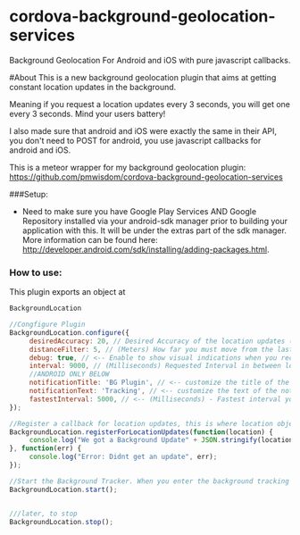 # cordova-background-geolocation-services
Background Geolocation For Android and iOS with pure javascript callbacks.

#About
This is a new background geolocation plugin that aims at getting constant location updates in the background. 

Meaning if you request a location updates every 3 seconds, you will get one every 3 seconds. Mind your users battery!

I also made sure that android and iOS were exactly the same in their API, you don't need to POST for android, you use javascript callbacks for android and iOS.

This is a meteor wrapper for my background geolocation plugin:
https://github.com/pmwisdom/cordova-background-geolocation-services



###Setup: 
* Need to make sure you have Google Play Services AND Google Repository installed via your android-sdk manager prior to building your application with this. It will be under the extras part of the sdk manager. More information can be found here: http://developer.android.com/sdk/installing/adding-packages.html.

### How to use: 

This plugin exports an object at 
````javascript
BackgroundLocation
````

````javascript
//Congfigure Plugin
BackgroundLocation.configure({
     desiredAccuracy: 20, // Desired Accuracy of the location updates (lower means more accurate but more battery consumption)
     distanceFilter: 5, // (Meters) How far you must move from the last point to trigger a location update
     debug: true, // <-- Enable to show visual indications when you receive a background location update
     interval: 9000, // (Milliseconds) Requested Interval in between location updates.
     //ANDROID ONLY BELOW
     notificationTitle: 'BG Plugin', // <-- customize the title of the notification
     notificationText: 'Tracking', // <-- customize the text of the notification
     fastestInterval: 5000, // <-- (Milliseconds) - Fastest interval your app / server can handle updates
});

//Register a callback for location updates, this is where location objects will be sent in the background
BackgroundLocation.registerForLocationUpdates(function(location) {
     console.log("We got a Background Update" + JSON.stringify(location));
}, function(err) {
     console.log("Error: Didnt get an update", err);
});

//Start the Background Tracker. When you enter the background tracking will start, and stop when you enter the foreground.
BackgroundLocation.start();


///later, to stop
BackgroundLocation.stop();
````
